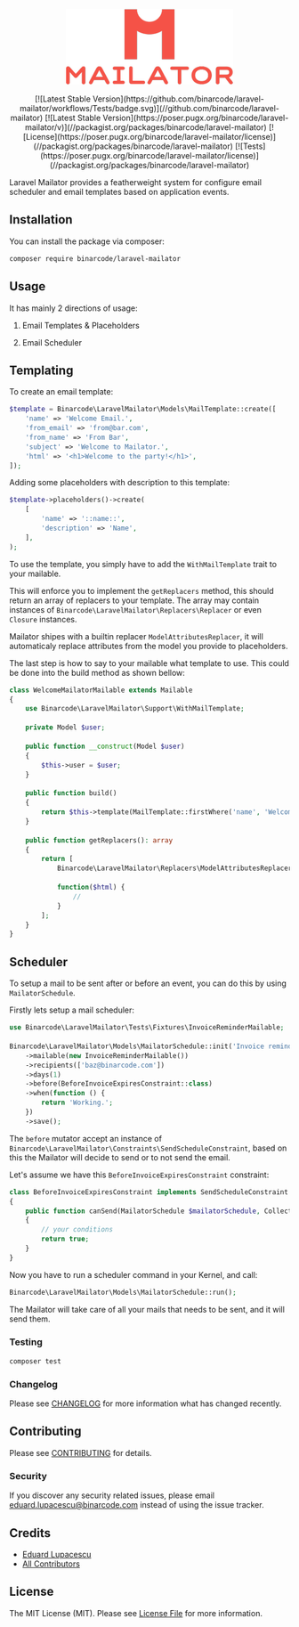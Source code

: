 <p align="center"><img src="https://github.com/BinarCode/laravel-mailator/blob/master/docs/logo.png"></p>

<p align="center">
[![Latest Stable Version](https://github.com/binarcode/laravel-mailator/workflows/Tests/badge.svg)](//github.com/binarcode/laravel-mailator)
[![Latest Stable Version](https://poser.pugx.org/binarcode/laravel-mailator/v)](//packagist.org/packages/binarcode/laravel-mailator)
[![License](https://poser.pugx.org/binarcode/laravel-mailator/license)](//packagist.org/packages/binarcode/laravel-mailator)
[![Tests](https://poser.pugx.org/binarcode/laravel-mailator/license)](//packagist.org/packages/binarcode/laravel-mailator)
</p>

Laravel Mailator provides a featherweight system for configure email scheduler and email templates based on application events.

## Installation

You can install the package via composer:

```bash
composer require binarcode/laravel-mailator
```

## Usage

It has mainly 2 directions of usage:

1. Email Templates & Placeholders

2. Email Scheduler


## Templating

To create an email template:

``` php
$template = Binarcode\LaravelMailator\Models\MailTemplate::create([
    'name' => 'Welcome Email.',
    'from_email' => 'from@bar.com',
    'from_name' => 'From Bar',
    'subject' => 'Welcome to Mailator.',
    'html' => '<h1>Welcome to the party!</h1>',
]);
```

Adding some placeholders with description to this template:

```php
$template->placeholders()->create(
    [
        'name' => '::name::',
        'description' => 'Name',
    ],
);
```

To use the template, you simply have to add the `WithMailTemplate` trait to your mailable.

This will enforce you to implement the `getReplacers` method, this should return an array of replacers to your template. The array may contain instances of `Binarcode\LaravelMailator\Replacers\Replacer` or even `Closure` instances.  

Mailator shipes with a builtin replacer `ModelAttributesReplacer`, it will automaticaly replace attributes from the model you provide to placeholders.

The last step is how to say to your mailable what template to use. This could be done into the build method as shown bellow:

```php
class WelcomeMailatorMailable extends Mailable
{
    use Binarcode\LaravelMailator\Support\WithMailTemplate;
    
    private Model $user;
    
    public function __construct(Model $user)
    {
        $this->user = $user;
    }
    
    public function build()
    {
        return $this->template(MailTemplate::firstWhere('name', 'Welcome Email.'));
    }

    public function getReplacers(): array
    {
        return [
            Binarcode\LaravelMailator\Replacers\ModelAttributesReplacer::makeWithModel($this->user),

            function($html) {
                //
            }       
        ];
    }
}
```


## Scheduler

To setup a mail to be sent after or before an event, you can do this by using `MailatorSchedule`. 

Firstly lets setup a mail scheduler:

```php
use Binarcode\LaravelMailator\Tests\Fixtures\InvoiceReminderMailable;

Binarcode\LaravelMailator\Models\MailatorSchedule::init('Invoice reminder.')
    ->mailable(new InvoiceReminderMailable())
    ->recipients(['baz@binarcode.com'])
    ->days(1)
    ->before(BeforeInvoiceExpiresConstraint::class)
    ->when(function () {
        return 'Working.';
    })
    ->save();
```

The `before` mutator accept an instance of `Binarcode\LaravelMailator\Constraints\SendScheduleConstraint`, based on this the Mailator will decide to send or to not send the email.

Let's assume we have this `BeforeInvoiceExpiresConstraint` constraint:

```php
class BeforeInvoiceExpiresConstraint implements SendScheduleConstraint
{
    public function canSend(MailatorSchedule $mailatorSchedule, Collection $log): bool
    {
        // your conditions
        return true;
    }
}
```

Now you have to run a scheduler command in your Kernel, and call:

```php
Binarcode\LaravelMailator\Models\MailatorSchedule::run();
```

The Mailator will take care of all your mails that needs to be sent, and it will send them.

### Testing

``` bash
composer test
```

### Changelog

Please see [CHANGELOG](CHANGELOG.md) for more information what has changed recently.

## Contributing

Please see [CONTRIBUTING](CONTRIBUTING.md) for details.

### Security

If you discover any security related issues, please email eduard.lupacescu@binarcode.com instead of using the issue tracker.

## Credits

- [Eduard Lupacescu](https://github.com/binaryk)
- [All Contributors](../../contributors)

## License

The MIT License (MIT). Please see [License File](LICENSE.md) for more information.

